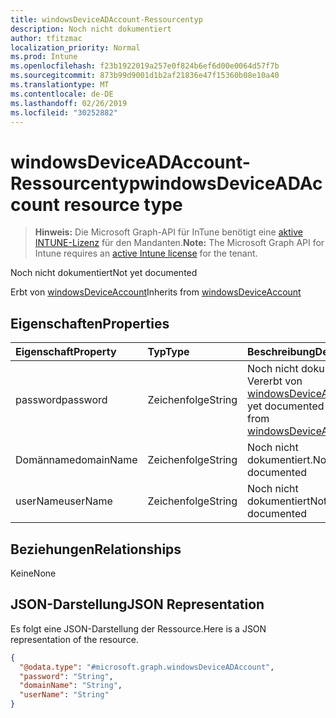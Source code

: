 ```yaml
---
title: windowsDeviceADAccount-Ressourcentyp
description: Noch nicht dokumentiert
author: tfitzmac
localization_priority: Normal
ms.prod: Intune
ms.openlocfilehash: f23b1922019a257e0f824b6ef6d00e0064d57f7b
ms.sourcegitcommit: 873b99d9001d1b2af21836e47f15360b08e10a40
ms.translationtype: MT
ms.contentlocale: de-DE
ms.lasthandoff: 02/26/2019
ms.locfileid: "30252882"
---
```

# <a name="windowsdeviceadaccount-resource-type"></a><span data-ttu-id="f3271-103">windowsDeviceADAccount-Ressourcentyp</span><span class="sxs-lookup"><span data-stu-id="f3271-103">windowsDeviceADAccount resource type</span></span>

> <span data-ttu-id="f3271-104">**Hinweis:** Die Microsoft Graph-API für InTune benötigt eine [aktive INTUNE-Lizenz](https://go.microsoft.com/fwlink/?linkid=839381) für den Mandanten.</span><span class="sxs-lookup"><span data-stu-id="f3271-104">**Note:** The Microsoft Graph API for Intune requires an [active Intune license](https://go.microsoft.com/fwlink/?linkid=839381) for the tenant.</span></span>

<span data-ttu-id="f3271-105">Noch nicht dokumentiert</span><span class="sxs-lookup"><span data-stu-id="f3271-105">Not yet documented</span></span>


<span data-ttu-id="f3271-106">Erbt von [windowsDeviceAccount](../resources/intune-devices-windowsdeviceaccount.md)</span><span class="sxs-lookup"><span data-stu-id="f3271-106">Inherits from [windowsDeviceAccount](../resources/intune-devices-windowsdeviceaccount.md)</span></span>

## <a name="properties"></a><span data-ttu-id="f3271-107">Eigenschaften</span><span class="sxs-lookup"><span data-stu-id="f3271-107">Properties</span></span>
|<span data-ttu-id="f3271-108">Eigenschaft</span><span class="sxs-lookup"><span data-stu-id="f3271-108">Property</span></span>|<span data-ttu-id="f3271-109">Typ</span><span class="sxs-lookup"><span data-stu-id="f3271-109">Type</span></span>|<span data-ttu-id="f3271-110">Beschreibung</span><span class="sxs-lookup"><span data-stu-id="f3271-110">Description</span></span>|
|:---|:---|:---|
|<span data-ttu-id="f3271-111">password</span><span class="sxs-lookup"><span data-stu-id="f3271-111">password</span></span>|<span data-ttu-id="f3271-112">Zeichenfolge</span><span class="sxs-lookup"><span data-stu-id="f3271-112">String</span></span>|<span data-ttu-id="f3271-113">Noch nicht dokumentiert. Vererbt von [windowsDeviceAccount](../resources/intune-devices-windowsdeviceaccount.md)</span><span class="sxs-lookup"><span data-stu-id="f3271-113">Not yet documented Inherited from [windowsDeviceAccount](../resources/intune-devices-windowsdeviceaccount.md)</span></span>|
|<span data-ttu-id="f3271-114">Domänname</span><span class="sxs-lookup"><span data-stu-id="f3271-114">domainName</span></span>|<span data-ttu-id="f3271-115">Zeichenfolge</span><span class="sxs-lookup"><span data-stu-id="f3271-115">String</span></span>|<span data-ttu-id="f3271-116">Noch nicht dokumentiert.</span><span class="sxs-lookup"><span data-stu-id="f3271-116">Not yet documented</span></span>|
|<span data-ttu-id="f3271-117">userName</span><span class="sxs-lookup"><span data-stu-id="f3271-117">userName</span></span>|<span data-ttu-id="f3271-118">Zeichenfolge</span><span class="sxs-lookup"><span data-stu-id="f3271-118">String</span></span>|<span data-ttu-id="f3271-119">Noch nicht dokumentiert</span><span class="sxs-lookup"><span data-stu-id="f3271-119">Not yet documented</span></span>|

## <a name="relationships"></a><span data-ttu-id="f3271-120">Beziehungen</span><span class="sxs-lookup"><span data-stu-id="f3271-120">Relationships</span></span>
<span data-ttu-id="f3271-121">Keine</span><span class="sxs-lookup"><span data-stu-id="f3271-121">None</span></span>

## <a name="json-representation"></a><span data-ttu-id="f3271-122">JSON-Darstellung</span><span class="sxs-lookup"><span data-stu-id="f3271-122">JSON Representation</span></span>
<span data-ttu-id="f3271-123">Es folgt eine JSON-Darstellung der Ressource.</span><span class="sxs-lookup"><span data-stu-id="f3271-123">Here is a JSON representation of the resource.</span></span>
<!-- {
  "blockType": "resource",
  "@odata.type": "microsoft.graph.windowsDeviceADAccount"
}
-->
``` json
{
  "@odata.type": "#microsoft.graph.windowsDeviceADAccount",
  "password": "String",
  "domainName": "String",
  "userName": "String"
}
```



